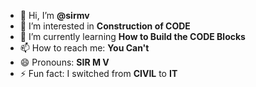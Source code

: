 - 👋 Hi, I’m **@sirmv**
- 👀 I’m interested in **Construction of CODE**
- 🌱 I’m currently learning **How to Build the CODE Blocks** 
- 📫 How to reach me: **You Can't**
- 😄 Pronouns: **SIR M V**
- ⚡ Fun fact: I switched from **CIVIL** to **IT** 

<!---
sirmv/sirmv is a ✨ special ✨ repository because its `README.md` (this file) appears on your GitHub profile.
You can click the Preview link to take a look at your changes.
--->
